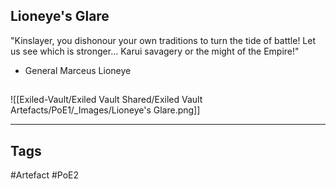 ## Lioneye's Glare
"Kinslayer, you dishonour your own traditions to turn the tide of battle!
Let us see which is stronger... Karui savagery or the might of the Empire!"
- General Marceus Lioneye
##
![[Exiled-Vault/Exiled Vault Shared/Exiled Vault Artefacts/PoE1/_Images/Lioneye's Glare.png]]

---
## Tags
#Artefact
#PoE2